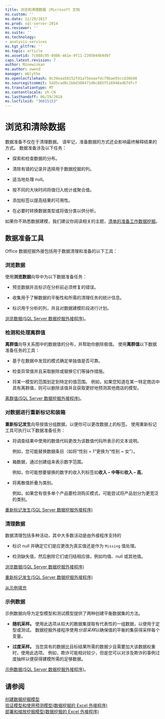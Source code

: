 ```yaml
---
title: 浏览和清理数据 |Microsoft 文档
ms.custom: ''
ms.date: 12/29/2017
ms.prod: sql-server-2014
ms.reviewer: ''
ms.suite: ''
ms.technology:
- analysis-services
ms.tgt_pltfrm: ''
ms.topic: article
ms.assetid: 7c888c95-8986-461e-9f11-2395044b9d97
caps.latest.revision: 7
author: Minewiskan
ms.author: owend
manager: mblythe
ms.openlocfilehash: 0c39eaa58152fd1a75eeaefdc79bae93ccd36b98
ms.sourcegitcommit: 5dd5cad0c1bbd308471d6c885f516948ad67dfcf
ms.translationtype: MT
ms.contentlocale: zh-CN
ms.lasthandoff: 06/19/2018
ms.locfileid: "36015153"
---
```

# <a name="exploring-and-cleaning-data"></a>浏览和清除数据
  数据准备不仅在于清理数据。 请牢记，准备数据的方式还会影响最终解释结果的方式。 数据准备涉及以下任务：  
  
-   探索和检查数据的分布。  
  
-   清除有错的记录并选择用于数据挖掘的列。  
  
-   适当地处理 null。  
  
-   按不同的大块时间将值归入统计或聚合值。  
  
-   添加标签以提高结果的可用性。  
  
-   在必要时转换数据类型或将值分类以供分析。  
  
 如果你不熟悉数据建模，我们建议你阅读相关的主题，[清单的准备工作数据挖掘](checklist-of-preparation-for-data-mining.md)。  
  
## <a name="data-preparation-tools"></a>数据准备工具  
 Office 数据挖掘外接包括用于数据清理和准备的以下工具：  
  
### <a name="explore-data"></a>浏览数据  
 使用**浏览数据**向导中为以下数据准备任务：  
  
-   预览数据并且标识在分析前必须修复的错误。  
  
-   收集用于了解数据的平衡性和所需的清理任务的统计信息。  
  
-   标识用于分析的列，并且对数据建模阶段进行计划。  
  
 [浏览数据&#40;SQL Server 数据挖掘外接程序&#41;](explore-data-sql-server-data-mining-add-ins.md)。  
  
### <a name="detect-and-handle-outliers"></a>检测和处理离群值  
 **离群值**向导关系图中的数据值的分布，并帮助你删除极值。 使用**离群值**以下数据准备任务的工具：  
  
-   基于在数据中发现的模式确定单独值是否可靠。  
  
-   检查异常值并且采取删除或替换它们等操作措施。  
  
-   将某一模型的范围划定到特定的值范围。 例如，如果您知道在某一特定商店中具有离群值，则可以删除该值并且获取更好地预测其他商店的模型。  
  
 [离群值&#40;SQL Server 数据挖掘外接程序&#41;](outliers-sql-server-data-mining-add-ins.md)。  
  
### <a name="relabel-and-bin-data"></a>对数据进行重新标记和装箱  
 **重新标记发生**向导按值分组数据，以便你可以更改数据上的标签。 使用重新标记工具可执行以下数据准备任务：  
  
-   将调查结果中使用的数值代码更改为该数值代码所表示的文本说明。  
  
     例如，您可能替换数据条目（如将“性别 = 1”更换为“性别 = 女”）。  
  
-   箱数据，通过创建组来表示数字范围。  
  
     例如，你可能想要替换的数字的收入列标签如**收入 – 中等**和**收入 – 高**。  
  
-   将离散值折叠为类别。  
  
     例如，如果您有很多单个产品要检测购买模式，可能尝试将产品划分为更宽泛的类别。  
  
 [重新标记发生&#40;SQL Server 数据挖掘外接程序&#41;](relabel-sql-server-data-mining-add-ins.md)  
  
### <a name="cleanse-data"></a>清理数据  
 数据清理包括多种活动，其中大多数活动是由外接程序支持的  
  
-   标识 null 并确定它们是应更改为真实值还是作为 `Missing` 值处理。  
  
-   检测缺失值，然后删除它们或归结相应值，例如均值、null 或其他值。  
  
 [浏览数据&#40;SQL Server 数据挖掘外接程序&#41;](explore-data-sql-server-data-mining-add-ins.md)  
  
 [重新标记发生&#40;SQL Server 数据挖掘外接程序&#41;](relabel-sql-server-data-mining-add-ins.md)  
  
 [从示例填充](fill-from-example-table-analysis-tools-for-excel.md)  
  
### <a name="sample-data"></a>示例数据  
 示例数据向导为定型模型和测试模型提供了两种创建平衡数据集的方法。  
  
-   **随机采样。** 使用此选项从较大的数据集提取有代表性的一组数据，以便用于定型或测试。 数据挖掘外接程序使用*分层采样*以确保值的平衡的集获得采样每个变量。  
  
-   **过度采样。** 当您具有的数据比目标结果所需的数据少且需要加大该数据权重时，使用此选项。 例如，欺诈可能相对较少，但是您可以对涉及欺诈的事例过度抽样以便获得建模所需的足够数据。  
  
 [示例数据&#40;SQL Server 数据挖掘外接程序&#41;](sample-data-sql-server-data-mining-add-ins.md)。  
  
## <a name="see-also"></a>请参阅  
 [创建数据挖掘模型](creating-a-data-mining-model.md)   
 [验证模型和使用预测模型&#40;数据挖掘的 Excel 外接程序&#41;](validating-models-and-using-models-for-prediction-data-mining-add-ins-for-excel.md)   
 [部署和缩放挖掘模型&#40;数据挖掘的 Excel 外接程序&#41;](deploying-and-scaling-mining-models-data-mining-add-ins-for-excel.md)  
  
  